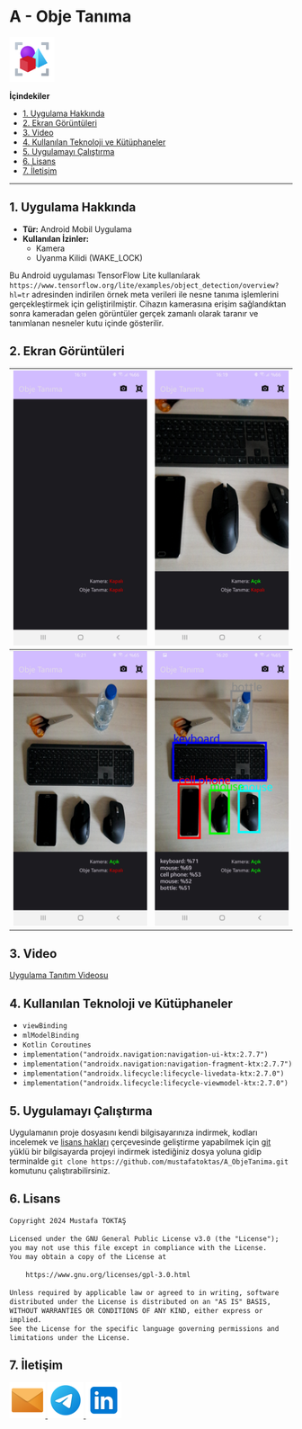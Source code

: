 # A - Obje Tanıma

<img src="./Readme Resources/Obje Tanıma Logo.png" alt="Logo" width="80" heigh="80"/>

<br>

**İçindekiler**

- [1. Uygulama Hakkında](#1-uygulama-hakkında)
- [2. Ekran Görüntüleri](#2-ekran-görüntüleri)
- [3. Video](#3-video)
- [4. Kullanılan Teknoloji ve Kütüphaneler](#4-kullanılan-teknoloji-ve-kütüphaneler)
- [5. Uygulamayı Çalıştırma](#5-uygulamayı-çalıştırma)
- [6. Lisans](#6-lisans)
- [7. İletişim](#7-i̇letişim)

---


## 1. Uygulama Hakkında

- **Tür:** Android Mobil Uygulama
- **Kullanılan İzinler:** 
  - Kamera
  - Uyanma Kilidi (WAKE_LOCK)

Bu Android uygulaması TensorFlow Lite kullanılarak `https://www.tensorflow.org/lite/examples/object_detection/overview?hl=tr`
adresinden indirilen örnek meta verileri ile nesne tanıma işlemlerini gerçekleştirmek için geliştirilmiştir.
Cihazın kamerasına erişim sağlandıktan sonra kameradan gelen görüntüler gerçek zamanlı olarak taranır ve tanımlanan nesneler kutu içinde gösterilir.


## 2. Ekran Görüntüleri

|  ![Ekran Görüntüsü 1](./Readme%20Resources/Ekran%20Görüntüleri/Ekran%20Görüntüsü%201.jpg) | ![Ekran Görüntüsü 2](./Readme%20Resources/Ekran%20Görüntüleri/Ekran%20Görüntüsü%202.jpg) |
|                        -------------                                                      |                       -------------                                                      |
|  ![Ekran Görüntüsü 3](./Readme%20Resources/Ekran%20Görüntüleri/Ekran%20Görüntüsü%203.jpg) | ![Ekran Görüntüsü 4](./Readme%20Resources/Ekran%20Görüntüleri/Ekran%20Görüntüsü%204.jpg) |                                                                   |


## 3. Video

[Uygulama Tanıtım Videosu](https://youtu.be/RpdR251bvqw)


## 4. Kullanılan Teknoloji ve Kütüphaneler

- `viewBinding`
- `mlModelBinding`
- `Kotlin Coroutines`
- `implementation("androidx.navigation:navigation-ui-ktx:2.7.7")`
- `implementation("androidx.navigation:navigation-fragment-ktx:2.7.7")`
- `implementation("androidx.lifecycle:lifecycle-livedata-ktx:2.7.0")`
- `implementation("androidx.lifecycle:lifecycle-viewmodel-ktx:2.7.0")`


## 5. Uygulamayı Çalıştırma

Uygulamanın proje dosyasını kendi bilgisayarınıza indirmek, kodları incelemek ve
[lisans hakları](https://www.gnu.org/licenses/gpl-3.0.html) çerçevesinde geliştirme
yapabilmek için [git](https://git-scm.com) yüklü bir bilgisayarda projeyi indirmek
istediğiniz dosya yoluna gidip terminalde
`git clone https://github.com/mustafatoktas/A_ObjeTanima.git`
komutunu çalıştırabilirsiniz.


## 6. Lisans
    Copyright 2024 Mustafa TOKTAŞ

    Licensed under the GNU General Public License v3.0 (the "License");
    you may not use this file except in compliance with the License.
    You may obtain a copy of the License at

        https://www.gnu.org/licenses/gpl-3.0.html

    Unless required by applicable law or agreed to in writing, software
    distributed under the License is distributed on an "AS IS" BASIS,
    WITHOUT WARRANTIES OR CONDITIONS OF ANY KIND, either express or implied.
    See the License for the specific language governing permissions and
    limitations under the License.


## 7. İletişim

<a href="mailto:info@mustafatoktas.com" target="_blank"> <img src="./Readme Resources/İletişim/Mail.png" alt="Mail" width="64" heigh="64"/> </a>
<a href="https://t.me/mustafatoktas00" target="_blank"> <img src="./Readme Resources/İletişim/Telegram.png" alt="Telegram" width="64" heigh="64"/> </a>
<a href="https://www.linkedin.com/in/mustafatoktas/" target="_blank"> <img src="./Readme Resources/İletişim/LinkedIn.png" alt="LinkedIn" width="64" heigh="64"/> </a>